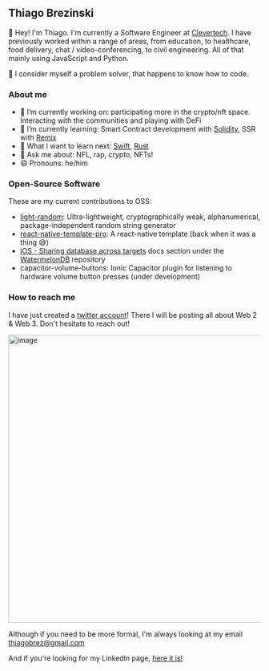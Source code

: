 ## Thiago Brezinski

👋 Hey! I'm Thiago. I'm currently a Software Engineer at [Clevertech](https://clevertech.biz). I have previously worked within a range of areas, from education, to healthcare, food delivery, chat / video-conferencing, to civil engineering. All of that mainly using JavaScript and Python.
  
🎯 I consider myself a problem solver, that happens to know how to code.

### About me

- 🔭 I’m currently working on: participating more in the crypto/nft space. Interacting with the communities and playing with DeFi
- 🌱 I’m currently learning: Smart Contract development with [Solidity](https://soliditylang.org/), SSR with [Remix](https://remix.run/)
- 🤔 What I want to learn next: [Swift](https://www.swift.org/), [Rust](https://www.rust-lang.org)
- 💬 Ask me about: NFL, rap, crypto, NFTs!
- 😄 Pronouns: he/him

### Open-Source Software

These are my current contributions to OSS:
- [light-random](https://www.npmjs.com/package/light-random): Ultra-lightweight, cryptographically weak, alphanumerical, package-independent random string generator
- [react-native-template-pro](https://www.npmjs.com/package/react-native-template-pro): A react-native template (back when it was a thing 😅)
- [iOS - Sharing database across targets](https://nozbe.github.io/WatermelonDB/Advanced/SharingDatabaseAcrossTargets.html) docs section under the [WatermelonDB](https://github.com/Nozbe/WatermelonDB) repository
- capacitor-volume-buttons: Ionic Capacitor plugin for listening to hardware volume button presses (under development)

### How to reach me

I have just created a [twitter account](https://twitter.com/thiagobrez)! There I will be posting all about Web 2 & Web 3. Don't hesitate to reach out!

<img width="574" alt="image" src="https://user-images.githubusercontent.com/26878038/164125249-9ec69bc8-2057-40f4-83e9-4c4f4081fd2d.png">

Although if you need to be more formal, I'm always looking at my email <thiagobrez@gmail.com>

And if you're looking for my LinkedIn page, [here it is!](https://www.linkedin.com/in/thiago-brezinski/)
